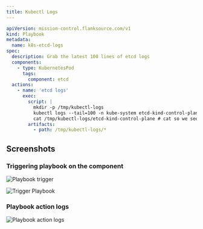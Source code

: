 ```yaml
---
title: Kubectl Logs
---
```


```yaml title="kubectl-logs.yaml"
apiVersion: mission-control.flanksource.com/v1
kind: Playbook
metadata:
  name: k8s-etcd-logs
spec:
  description: Grab the latest 100 lines of etcd logs
  components:
    - type: KubernetesPod
      tags:
        component: etcd
  actions:
    - name: 'etcd logs'
      exec:
        script: |
          mkdir -p /tmp/kubectl-logs
          kubectl logs --tail=100 -n kube-system etcd-kind-control-plane > /tmp/kubectl-logs/etcd-kind-control-plane
          cat /tmp/kubectl-logs/etcd-kind-control-plane # cat so we see them in the playbooks action logs
        artifacts:
          - path: /tmp/kubectl-logs/*
```

## Screenshots

### Triggering playbook on the component

![Playbook trigger](/img/etcd-kind-component-playbook.png)

![Trigger Playbook](/img/etcd-component-playbook-trigger-popup.png)

### Playbook action logs

![Playbook action logs](/img/etcd-component-kubectl-logs.png)
